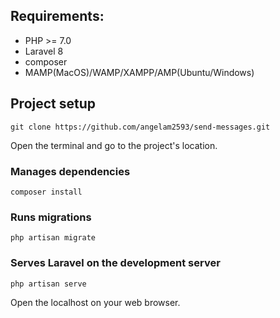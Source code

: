 ## Requirements:
- PHP >= 7.0
- Laravel 8
- composer
- MAMP(MacOS)/WAMP/XAMPP/AMP(Ubuntu/Windows)

## Project setup
```
git clone https://github.com/angelam2593/send-messages.git
```
Open the terminal and go to the project's location.
### Manages dependencies
```
composer install
```
### Runs migrations
```
php artisan migrate
```
### Serves Laravel on the development server
```
php artisan serve
```
Open the localhost on your web browser.
